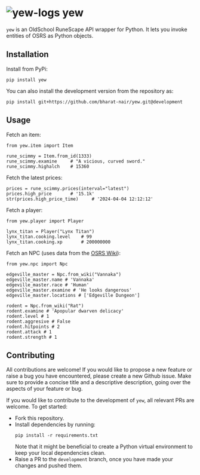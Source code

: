 # ![yew-logs](https://oldschool.runescape.wiki/images/thumb/Yew_logs_detail.png/32px-Yew_logs_detail.png) yew

`yew` is an OldSchool RuneScape API wrapper for Python. It lets you invoke entities of OSRS as Python objects.

## Installation

Install from PyPi:

```
pip install yew
```

You can also install the development version from the repository as:

```
pip install git+https://github.com/bharat-nair/yew.git@development
```

## Usage

Fetch an item:

```
from yew.item import Item

rune_scimmy = Item.from_id(1333)
rune_scimmy.examine     # "A vicious, curved sword."
rune_scimmy.highalch    # 15360
```

Fetch the latest prices:

```
prices = rune_scimmy.prices(interval="latest")
prices.high_price		# '15.1k'
str(prices.high_price_time)		# '2024-04-04 12:12:12'
```

Fetch a player:

```
from yew.player import Player

lynx_titan = Player("Lynx Titan")
lynx_titan.cooking.level	# 99
lynx_titan.cooking.xp		# 200000000
```

Fetch an NPC (uses data from the [OSRS Wiki](https://oldschool.runescape.wiki/)):

```
from yew.npc import Npc

edgeville_master = Npc.from_wiki("Vannaka")
edgeville_master.name # 'Vannaka'
edgeville_master.race # 'Human'
edgeville_master.examine # 'He looks dangerous'
edgeville_master.locations # ['Edgeville Dungeon']

rodent = Npc.from_wiki("Rat")
rodent.examine # 'Apopular dwarven delicacy'
rodent.level # 1
rodent.aggresive # False
rodent.hitpoints # 2
rodent.attack # 1
rodent.strength # 1
```

## Contributing

All contributions are welcome! If you would like to propose a new feature or raise a bug you have encountered, please create a new Github issue. Make sure to provide a concise title and a descriptive description, going over the aspects of your feature or bug.

If you would like to contribute to the development of `yew`, all relevant PRs are welcome.
To get started:

- Fork this repository.
- Install dependencies by running:
  ```
  pip install -r requirements.txt
  ```
  Note that it might be beneficial to create a Python virtual environment to keep your local dependencies clean.
- Raise a PR to the `development` branch, once you have made your changes and pushed them.
